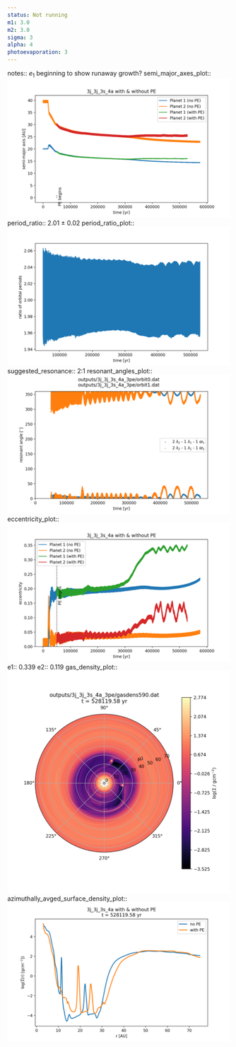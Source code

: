 ```yaml
---
status: Not running
m1: 3.0
m2: 3.0
sigma: 3
alpha: 4
photoevaporation: 3
---
```


notes:: $e_1$ beginning to show runaway growth?
semi_major_axes_plot:: ![semi_major_axes_3j_3j_3s_4a_3pe.png](plots/semi_major_axes/semi_major_axes_3j_3j_3s_4a_3pe.png)
period_ratio:: 2.01 ± 0.02
period_ratio_plot:: ![period_ratio_3j_3j_3s_4a_3pe.png](plots/period_ratio/period_ratio_3j_3j_3s_4a_3pe.png)
suggested_resonance:: 2:1
resonant_angles_plot:: ![resonant_angles_3j_3j_3s_4a_3pe.png](plots/resonant_angles/resonant_angles_3j_3j_3s_4a_3pe.png)
eccentricity_plot:: ![eccentricity_3j_3j_3s_4a_3pe.png](plots/eccentricity/eccentricity_3j_3j_3s_4a_3pe.png)
e1:: 0.339
e2:: 0.119
gas_density_plot:: ![gas_density_3j_3j_3s_4a_3pe.png](plots/gas_density/gas_density_3j_3j_3s_4a_3pe.png)
azimuthally_avged_surface_density_plot:: ![azimuthally_avged_surface_density_3j_3j_3s_4a_3pe.png](plots/azimuthally_avged_surface_density/azimuthally_avged_surface_density_3j_3j_3s_4a_3pe.png)
